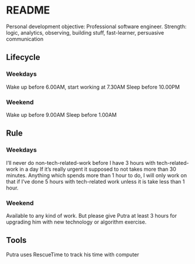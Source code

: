 # README

Personal development objective: Professional software engineer.
Strength: logic, analytics, observing, building stuff, fast-learner, persuasive communication

## Lifecycle
### Weekdays
Wake up before 6.00AM, start working at 7.30AM
Sleep before 10.00PM

### Weekend
Wake up before 9.00AM
Sleep before 1.00AM

## Rule
### Weekdays
I’ll never do non-tech-related-work before I have 3 hours with tech-related-work in a day
If it’s really urgent it supposed to not takes more than 30 minutes.
Anything which spends more than 1 hour to do, I will only work on that if I’ve done 5 hours with tech-related work unless it is take less than 1 hour.

### Weekend
Available to any kind of work. But please give Putra at least 3 hours for upgrading him with new technology or algorithm exercise.

## Tools
Putra uses RescueTime to track his time with computer
